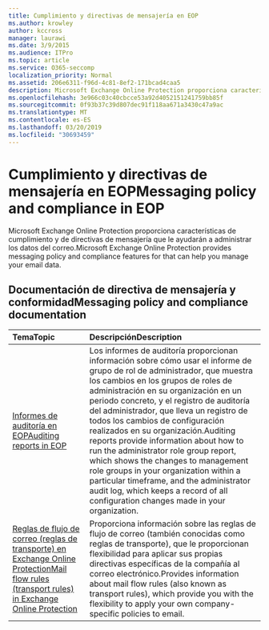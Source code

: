 ```yaml
---
title: Cumplimiento y directivas de mensajería en EOP
ms.author: krowley
author: kccross
manager: laurawi
ms.date: 3/9/2015
ms.audience: ITPro
ms.topic: article
ms.service: O365-seccomp
localization_priority: Normal
ms.assetid: 206e6311-f96d-4c81-8ef2-171bcad4caa5
description: Microsoft Exchange Online Protection proporciona características de cumplimiento y de directivas de mensajería que le ayudarán a administrar los datos del correo.
ms.openlocfilehash: 3e966c03c40cbcce53a92d4052151241759bb85f
ms.sourcegitcommit: 0f93b37c39d807dec91f118aa671a3430c47a9ac
ms.translationtype: MT
ms.contentlocale: es-ES
ms.lasthandoff: 03/20/2019
ms.locfileid: "30693459"
---
```

# <a name="messaging-policy-and-compliance-in-eop"></a><span data-ttu-id="72ef6-103">Cumplimiento y directivas de mensajería en EOP</span><span class="sxs-lookup"><span data-stu-id="72ef6-103">Messaging policy and compliance in EOP</span></span>

<span data-ttu-id="72ef6-104">Microsoft Exchange Online Protection proporciona características de cumplimiento y de directivas de mensajería que le ayudarán a administrar los datos del correo.</span><span class="sxs-lookup"><span data-stu-id="72ef6-104">Microsoft Exchange Online Protection provides messaging policy and compliance features for that can help you manage your email data.</span></span>
  
## <a name="messaging-policy-and-compliance-documentation"></a><span data-ttu-id="72ef6-105">Documentación de directiva de mensajería y conformidad</span><span class="sxs-lookup"><span data-stu-id="72ef6-105">Messaging policy and compliance documentation</span></span>

|<span data-ttu-id="72ef6-106">**Tema**</span><span class="sxs-lookup"><span data-stu-id="72ef6-106">**Topic**</span></span>|<span data-ttu-id="72ef6-107">**Descripción**</span><span class="sxs-lookup"><span data-stu-id="72ef6-107">**Description**</span></span>|
|:-----|:-----|
|[<span data-ttu-id="72ef6-108">Informes de auditoría en EOP</span><span class="sxs-lookup"><span data-stu-id="72ef6-108">Auditing reports in EOP</span></span>](auditing-reports-in-eop.md)|<span data-ttu-id="72ef6-109">Los informes de auditoría proporcionan información sobre cómo usar el informe de grupo de rol de administrador, que muestra los cambios en los grupos de roles de administración en su organización en un periodo concreto, y el registro de auditoría del administrador, que lleva un registro de todos los cambios de configuración realizados en su organización.</span><span class="sxs-lookup"><span data-stu-id="72ef6-109">Auditing reports provide information about how to run the administrator role group report, which shows the changes to management role groups in your organization within a particular timeframe, and the administrator audit log, which keeps a record of all configuration changes made in your organization.</span></span>|
|[<span data-ttu-id="72ef6-110">Reglas de flujo de correo (reglas de transporte) en Exchange Online Protection</span><span class="sxs-lookup"><span data-stu-id="72ef6-110">Mail flow rules (transport rules) in Exchange Online Protection</span></span>](mail-flow-rules-transport-rules-0.md)|<span data-ttu-id="72ef6-111">Proporciona información sobre las reglas de flujo de correo (también conocidas como reglas de transporte), que le proporcionan flexibilidad para aplicar sus propias directivas específicas de la compañía al correo electrónico.</span><span class="sxs-lookup"><span data-stu-id="72ef6-111">Provides information about mail flow rules (also known as transport rules), which provide you with the flexibility to apply your own company-specific policies to email.</span></span>|
